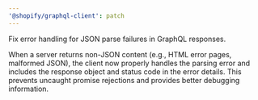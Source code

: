 ```yaml
---
'@shopify/graphql-client': patch
---
```


Fix error handling for JSON parse failures in GraphQL responses.

When a server returns non-JSON content (e.g., HTML error pages, malformed JSON), the client now properly handles the parsing error and includes the response object and status code in the error details. This prevents uncaught promise rejections and provides better debugging information.